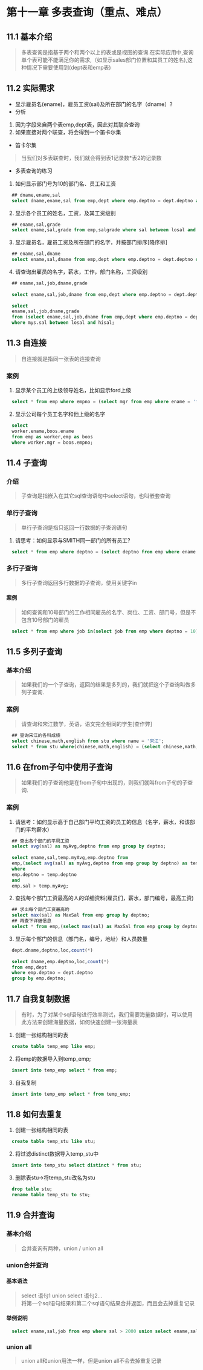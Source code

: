 # 第十一章 多表查询（重点、难点）
## 11.1 基本介绍
> 多表查询是指基于两个和两个以上的表或是视图的查询.在实际应用中,查询单个表可能不能满足你的需求,（如显示sales部门位置和其员工的姓名),这种情况下需要使用到(dept表和emp表)
## 11.2 实际需求
+ 显示雇员名(ename)，雇员工资(sal)及所在部门的名字（dname）?
+ 分析
1. 因为字段来自两个表emp,dept表，因此对其联合查询
2. 如果直接对两个联查，将会得到一个笛卡尔集
+ 笛卡尔集
> 当我们对多表联查时，我们就会得到表1记录数*表2的记录数
+ 多表查询的练习
1. 如何显示部门号为10的部门名、员工和工资
```sql
  ## dname,ename,sal
  select dname,ename,sal from emp,dept where emp.deptno = dept.deptno and emp.deptno = 10;
```
2. 显示各个员工的姓名，工资，及其工资级别
```sql
  ## ename,sal,grade
  select ename,sal,grade from emp,salgrade where sal between losal and hisal;
```
3. 显示雇员名，雇员工资及所在部门的名字，并按部门排序[降序排]
```sql
  ## ename,sal,dname  
  select ename,sal,dname from emp,dept where emp.deptno = dept.deptno order by emp.deptno desc;
```
4. 请查询出雇员的名字，薪水，工作，部门名称，工资级别
```sql
  ## ename,sal,job,dname,grade
  
  select ename,sal,job,dname from emp,dept where emp.deptno = dept.deptno;
  
  select 
  ename,sal,job,dname,grade 
  from (select ename,sal,job,dname from emp,dept where emp.deptno = dept.deptno) as mys,salgrade
  where mys.sal between losal and hisal;  
```
## 11.3 自连接
> 自连接就是指同一张表的连接查询
### 案例
1. 显示某个员工的上级领导姓名，比如显示ford上级
```sql
  select * from emp where empno = (select mgr from emp where ename = 'ford');
```
2. 显示公司每个员工名字和他上级的名字
```sql
  select
  worker.ename,boos.ename
  from emp as worker,emp as boos
  where worker.mgr = boos.empno;
```
## 11.4 子查询
### 介绍
> 子查询是指嵌入在其它sql查询语句中select语句，也叫嵌套查询
### 单行子查询
> 单行子查询是指只返回一行数据的子查询语句
1. 请思考：如何显示与SMITH同一部门的所有员工?
```sql
  select * from emp where deptno = (select deptno from emp where ename = 'smith');
```
### 多行子查询
> 多行子查询返回多行数据的子查询，使用关键字in
#### 案例
> 如何查询和10号部门的工作相同雇员的名字、岗位、工资、部门号，但是不包含10号部门的雇员
```sql  
  select * from emp where job in(select job from emp where deptno = 10) and deptno <> 10;
```
## 11.5 多列子查询
### 基本介绍
> 如果我们的一个子查询，返回的结果是多列的，我们就把这个子查询叫做多列子查询.
### 案例
> 请查询和宋江数学，英语，语文完全相同的学生[查作弊]
```sql
  ## 查询宋江的各科成绩
  select chinese,math,english from stu where name = '宋江';  
  select * from stu where(chinese,math,english) = (select chinese,math,english from stu where name = '宋江');
```
## 11.6 在from子句中使用子查询
> 如果我们的子查询他是在from子句中出现的，则我们就叫from子句的子查询.
### 案例
1. 请思考：如何显示高于自己部门平均工资的员工的信息（名字，薪水，和该部门的平均薪水）
```sql
  ## 查出各个部门的平局工资
  select avg(sal) as myAvg,deptno from emp group by deptno;
  
  select ename,sal,temp.myAvg,emp.deptno from
  emp,(select avg(sal) as myAvg,deptno from emp group by deptno) as temp
  where
  emp.deptno = temp.deptno
  and
  emp.sal > temp.myAvg;
```
2. 查找每个部门工资最高的人的详细资料(雇员们，薪水，部门编号，最高工资)
```sql
  ## 求出每个部门工资最高的
  select max(sal) as MaxSal from emp group by deptno;  
  ## 再查下详细信息
  select * from emp,(select max(sal) as MaxSal from emp group by deptno) as temp where emp.sal = temp.MaxSal;
```
3. 显示每个部门的信息（部门名，编号，地址）和人员数量
```sql
  dept.dname,deptno,loc,count(*)
  
  select dname,emp.deptno,loc,count(*) 
  from emp,dept 
  where emp.deptno = dept.deptno 
  group by emp.deptno;
```
## 11.7 自我复制数据
> 有时，为了对某个sql语句进行效率测试，我们需要海量数据时，可以使用此方法来创建海量数据，如何快速创建一张海量表
1. 创建一张结构相同的表
```sql
  create table temp_emp like emp;
```
2. 将emp的数据导入到temp_emp;
```sql
  insert into temp_emp select * from emp;
```
3. 自我复制
```sql
  insert into temp_emp select * from temp_emp;
```
## 11.8 如何去重复
1. 创建一张结构相同的表
```sql
  create table temp_stu like stu;
```
2. 将过滤distinct数据导入temp_stu中
```sql
  insert into temp_stu select distinct * from stu;
```
3. 删除表stu->将temp_stu改名为stu
```sql
  drop table stu;
  rename table temp_stu to stu;
```
## 11.9 合并查询
### 基本介绍
> 合并查询有两种，union / union all
### union合并查询
#### 基本语法
> select 语句1 union select 语句2…  
> 将第一个sql语句结果和第二个sql语句结果合并返回，而且会去掉重复记录
#### 举例说明
```sql
  select ename,sal,job from emp where sal > 2000 union select ename,sal,job from emp where job='MANAGER';
```
### union all
> union all和union用法一样，但是union all不会去掉重复记录

